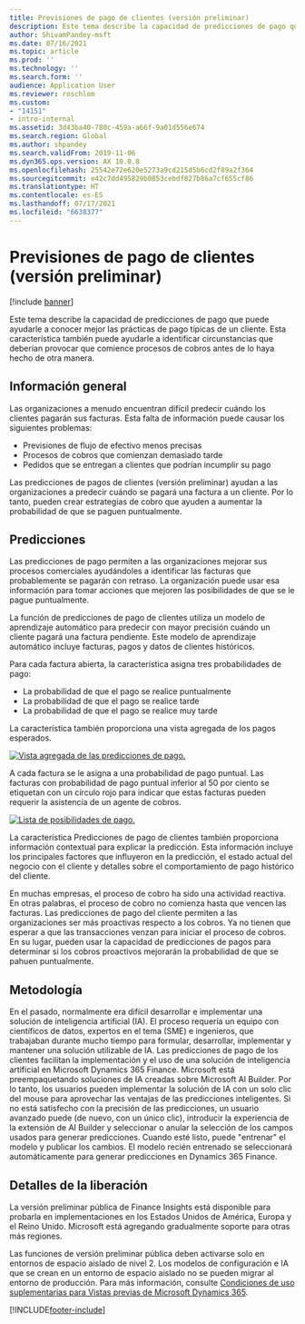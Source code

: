 ```yaml
---
title: Previsiones de pago de clientes (versión preliminar)
description: Este tema describe la capacidad de predicciones de pago que puede ayudarle a conocer mejor las prácticas de pago típicas de un cliente. Esta característica también puede ayudarle a identificar circunstancias que deberían provocar que comience procesos de cobro antes de lo haya hecho de otra manera.
author: ShivamPandey-msft
ms.date: 07/16/2021
ms.topic: article
ms.prod: ''
ms.technology: ''
ms.search.form: ''
audience: Application User
ms.reviewer: roschlom
ms.custom:
- "14151"
- intro-internal
ms.assetid: 3d43ba40-780c-459a-a66f-9a01d556e674
ms.search.region: Global
ms.author: shpandey
ms.search.validFrom: 2019-11-06
ms.dyn365.ops.version: AX 10.0.8
ms.openlocfilehash: 25542e72e620e5273a9cd215d5b6cd2f89a2f364
ms.sourcegitcommit: e42c7dd495829b0853cebdf827b86a7cf655cf86
ms.translationtype: HT
ms.contentlocale: es-ES
ms.lasthandoff: 07/17/2021
ms.locfileid: "6638377"
---
```

# <a name="customer-payment-predictions-preview"></a>Previsiones de pago de clientes (versión preliminar)

[!include [banner](../includes/banner.md)]

Este tema describe la capacidad de predicciones de pago que puede ayudarle a conocer mejor las prácticas de pago típicas de un cliente. Esta característica también puede ayudarle a identificar circunstancias que deberían provocar que comience procesos de cobros antes de lo haya hecho de otra manera.

## <a name="overview"></a>Información general

Las organizaciones a menudo encuentran difícil predecir cuándo los clientes pagarán sus facturas. Esta falta de información puede causar los siguientes problemas:

- Previsiones de flujo de efectivo menos precisas
- Procesos de cobros que comienzan demasiado tarde
- Pedidos que se entregan a clientes que podrían incumplir su pago

Las predicciones de pagos de clientes (versión preliminar) ayudan a las organizaciones a predecir cuándo se pagará una factura a un cliente. Por lo tanto, pueden crear estrategias de cobro que ayuden a aumentar la probabilidad de que se paguen puntualmente.

## <a name="predictions"></a>Predicciones

Las predicciones de pago permiten a las organizaciones mejorar sus procesos comerciales ayudándoles a identificar las facturas que probablemente se pagarán con retraso. La organización puede usar esa información para tomar acciones que mejoren las posibilidades de que se le pague puntualmente.

La función de predicciones de pago de clientes utiliza un modelo de aprendizaje automático para predecir con mayor precisión cuándo un cliente pagará una factura pendiente. Este modelo de aprendizaje automático incluye facturas, pagos y datos de clientes históricos.

Para cada factura abierta, la característica asigna tres probabilidades de pago:

- La probabilidad de que el pago se realice puntualmente
- La probabilidad de que el pago se realice tarde
- La probabilidad de que el pago se realice muy tarde

La característica también proporciona una vista agregada de los pagos esperados.

[![Vista agregada de las predicciones de pago.](./media/graphic-payment-reports.png)](./media/graphic-payment-reports.png)

A cada factura se le asigna a una probabilidad de pago puntual. Las facturas con probabilidad de pago puntual inferior al 50 por ciento se etiquetan con un círculo rojo para indicar que estas facturas pueden requerir la asistencia de un agente de cobros.

[![Lista de posibilidades de pago.](./media/customer-pymnt-probability-list.png)](./media/customer-pymnt-probability-list.png)

La característica Predicciones de pago de clientes también proporciona información contextual para explicar la predicción. Esta información incluye los principales factores que influyeron en la predicción, el estado actual del negocio con el cliente y detalles sobre el comportamiento de pago histórico del cliente.

En muchas empresas, el proceso de cobro ha sido una actividad reactiva. En otras palabras, el proceso de cobro no comienza hasta que vencen las facturas. Las predicciones de pago del cliente permiten a las organizaciones ser más proactivas respecto a los cobros. Ya no tienen que esperar a que las transacciones venzan para iniciar el proceso de cobros. En su lugar, pueden usar la capacidad de predicciones de pagos para determinar si los cobros proactivos mejorarán la probabilidad de que se pahuen puntualmente.

## <a name="methodology"></a>Metodología

En el pasado, normalmente era difícil desarrollar e implementar una solución de inteligencia artificial (IA). El proceso requería un equipo con científicos de datos, expertos en el tema (SME) e ingenieros, que trabajaban durante mucho tiempo para formular, desarrollar, implementar y mantener una solución utilizable de IA. Las predicciones de pago de los clientes facilitan la implementación y el uso de una solución de inteligencia artificial en Microsoft Dynamics 365 Finance. Microsoft está preempaquetando soluciones de IA creadas sobre Microsoft AI Builder. Por lo tanto, los usuarios pueden implementar la solución de IA con un solo clic del mouse para aprovechar las ventajas de las predicciones inteligentes. Si no está satisfecho con la precisión de las predicciones, un usuario avanzado puede (de nuevo, con un único clic), introducir la experiencia de la extensión de AI Builder y seleccionar o anular la selección de los campos usados para generar predicciones. Cuando esté listo, puede "entrenar" el modelo y publicar los cambios. El modelo recién entrenado se seleccionará automáticamente para generar predicciones en Dynamics 365 Finance.

## <a name="release-details"></a>Detalles de la liberación

La versión preliminar pública de Finance Insights está disponible para probarla en implementaciones en los Estados Unidos de América, Europa y el Reino Unido. Microsoft está agregando gradualmente soporte para otras más regiones.

Las funciones de versión preliminar pública deben activarse solo en entornos de espacio aislado de nivel 2. Los modelos de configuración e IA que se crean en un entorno de espacio aislado no se pueden migrar al entorno de producción. Para más información, consulte [Condiciones de uso suplementarias para Vistas previas de Microsoft Dynamics 365](../../fin-ops-core/fin-ops/get-started/public-preview-terms.md).

[!INCLUDE[footer-include](../../includes/footer-banner.md)]
